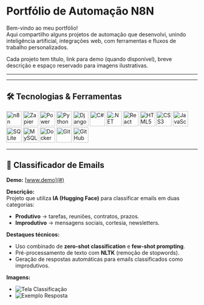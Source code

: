 # Portfólio de Automação N8N

Bem-vindo ao meu portfólio!  
Aqui compartilho alguns projetos de automação que desenvolvi, unindo inteligência artificial, integrações web, com ferramentas e fluxos de trabalho personalizados.  

Cada projeto tem título, link para demo (quando disponível), breve descrição e espaço reservado para imagens ilustrativas.  

------

---

## 🛠️ Tecnologias & Ferramentas

<p align="left">
  <!-- Low-code / Automação -->
  <img src="https://cdn.jsdelivr.net/gh/devicons/devicon/icons/n8n/n8n-original.svg" width="40" height="40" alt="n8n"/>
  <img src="https://cdn.jsdelivr.net/gh/devicons/devicon/icons/zapier/zapier-original.svg" width="40" height="40" alt="Zapier"/>
  <img src="https://cdn.jsdelivr.net/gh/devicons/devicon/icons/powerbi/powerbi-original.svg" width="40" height="40" alt="Power BI"/>
  
  <!-- Backend -->
  <img src="https://cdn.jsdelivr.net/gh/devicons/devicon/icons/python/python-original.svg" width="40" height="40" alt="Python"/>
  <img src="https://cdn.jsdelivr.net/gh/devicons/devicon/icons/django/django-plain.svg" width="40" height="40" alt="Django"/>
  <img src="https://cdn.jsdelivr.net/gh/devicons/devicon/icons/csharp/csharp-original.svg" width="40" height="40" alt="C#"/>
  <img src="https://cdn.jsdelivr.net/gh/devicons/devicon/icons/dotnetcore/dotnetcore-original.svg" width="40" height="40" alt=".NET Core"/>

  <!-- Frontend -->
  <img src="https://cdn.jsdelivr.net/gh/devicons/devicon/icons/react/react-original.svg" width="40" height="40" alt="React"/>
  <img src="https://cdn.jsdelivr.net/gh/devicons/devicon/icons/html5/html5-original.svg" width="40" height="40" alt="HTML5"/>
  <img src="https://cdn.jsdelivr.net/gh/devicons/devicon/icons/css3/css3-original.svg" width="40" height="40" alt="CSS3"/>
  <img src="https://cdn.jsdelivr.net/gh/devicons/devicon/icons/javascript/javascript-original.svg" width="40" height="40" alt="JavaScript"/>

  <!-- Banco de Dados -->
  <img src="https://cdn.jsdelivr.net/gh/devicons/devicon/icons/sqlite/sqlite-original.svg" width="40" height="40" alt="SQLite"/>
  <img src="https://cdn.jsdelivr.net/gh/devicons/devicon/icons/mysql/mysql-original.svg" width="40" height="40" alt="MySQL"/>

  <!-- DevOps / Outros -->
  <img src="https://cdn.jsdelivr.net/gh/devicons/devicon/icons/docker/docker-original.svg" width="40" height="40" alt="Docker"/>
  <img src="https://cdn.jsdelivr.net/gh/devicons/devicon/icons/git/git-original.svg" width="40" height="40" alt="Git"/>
  <img src="https://cdn.jsdelivr.net/gh/devicons/devicon/icons/github/github-original.svg" width="40" height="40" alt="GitHub"/>
</p>

-------
## 📧 Classificador de Emails  
**Demo:** [www.demo](#)  

**Descrição:**  
Projeto que utiliza **IA (Hugging Face)** para classificar emails em duas categorias:  
- **Produtivo** → tarefas, reuniões, contratos, prazos.  
- **Improdutivo** → mensagens sociais, cortesia, newsletters.  

**Destaques técnicos:**  
- Uso combinado de **zero-shot classification** e **few-shot prompting**.  
- Pré-processamento de texto com **NLTK** (remoção de stopwords).  
- Geração de respostas automáticas para emails classificados como improdutivos.  

**Imagens:**  
- ![Tela Classificação](./images/email_classifier_1.png)  
- ![Exemplo Resposta](./images/email_classifier_2.png)  
